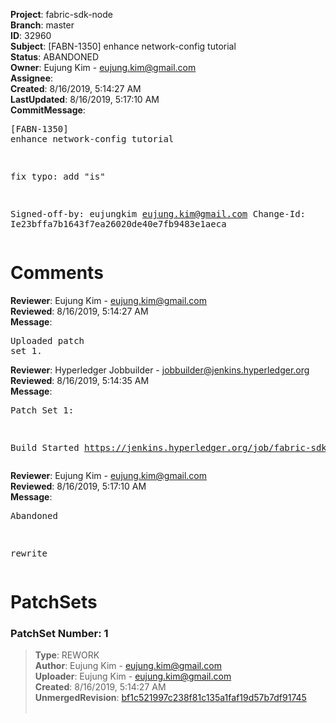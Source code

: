 <strong>Project</strong>: fabric-sdk-node<br><strong>Branch</strong>: master<br><strong>ID</strong>: 32960<br><strong>Subject</strong>: [FABN-1350] enhance network-config tutorial<br><strong>Status</strong>: ABANDONED<br><strong>Owner</strong>: Eujung Kim - eujung.kim@gmail.com<br><strong>Assignee</strong>:<br><strong>Created</strong>: 8/16/2019, 5:14:27 AM<br><strong>LastUpdated</strong>: 8/16/2019, 5:17:10 AM<br><strong>CommitMessage</strong>:<br><pre>[FABN-1350] enhance network-config tutorial

fix typo: add "is"

Signed-off-by: eujungkim <eujung.kim@gmail.com>
Change-Id: Ie23bffa7b1643f7ea26020de40e7fb9483e1aeca
</pre><h1>Comments</h1><strong>Reviewer</strong>: Eujung Kim - eujung.kim@gmail.com<br><strong>Reviewed</strong>: 8/16/2019, 5:14:27 AM<br><strong>Message</strong>: <pre>Uploaded patch set 1.</pre><strong>Reviewer</strong>: Hyperledger Jobbuilder - jobbuilder@jenkins.hyperledger.org<br><strong>Reviewed</strong>: 8/16/2019, 5:14:35 AM<br><strong>Message</strong>: <pre>Patch Set 1:

Build Started https://jenkins.hyperledger.org/job/fabric-sdk-node-verify-x86_64/2796/</pre><strong>Reviewer</strong>: Eujung Kim - eujung.kim@gmail.com<br><strong>Reviewed</strong>: 8/16/2019, 5:17:10 AM<br><strong>Message</strong>: <pre>Abandoned

rewrite</pre><h1>PatchSets</h1><h3>PatchSet Number: 1</h3><blockquote><strong>Type</strong>: REWORK<br><strong>Author</strong>: Eujung Kim - eujung.kim@gmail.com<br><strong>Uploader</strong>: Eujung Kim - eujung.kim@gmail.com<br><strong>Created</strong>: 8/16/2019, 5:14:27 AM<br><strong>UnmergedRevision</strong>: [bf1c521997c238f81c135a1faf19d57b7df91745](https://github.com/hyperledger-gerrit-archive/fabric-sdk-node/commit/bf1c521997c238f81c135a1faf19d57b7df91745)<br><br></blockquote>